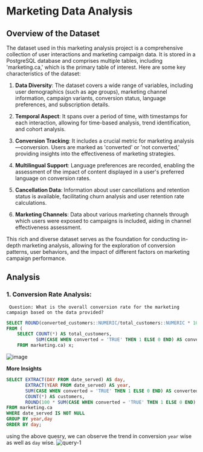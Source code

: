 # Marketing Data Analysis 

## Overview of the Dataset

The dataset used in this marketing analysis project is a comprehensive collection of user interactions and marketing campaign data. It is stored in a PostgreSQL database and comprises multiple tables, including 'marketing.ca,' which is the primary table of interest. Here are some key characteristics of the dataset:

1. **Data Diversity**: The dataset covers a wide range of variables, including user demographics (such as age groups), marketing channel information, campaign variants, conversion status, language preferences, and subscription details.

2. **Temporal Aspect**: It spans over a period of time, with timestamps for each interaction, allowing for time-based analysis, trend identification, and cohort analysis.

3. **Conversion Tracking**: It includes a crucial metric for marketing analysis—conversion. Users are marked as 'converted' or 'not converted,' providing insights into the effectiveness of marketing strategies.

4. **Multilingual Support**: Language preferences are recorded, enabling the assessment of the impact of content displayed in a user's preferred language on conversion rates.

5. **Cancellation Data**: Information about user cancellations and retention status is available, facilitating churn analysis and user retention rate calculations.

6. **Marketing Channels**: Data about various marketing channels through which users were exposed to campaigns is included, aiding in channel effectiveness assessment.

This rich and diverse dataset serves as the foundation for conducting in-depth marketing analysis, allowing for the exploration of conversion patterns, user behaviors, and the impact of different factors on marketing campaign performance.


## Analysis 

###  1. Conversion Rate Analysis: 
     Question: What is the overall conversion rate for the marketing campaign based on the data provided?

     
```sql
SELECT ROUND(converted_customers::NUMERIC/total_customers::NUMERIC * 100.0, 2) || ' %' AS conversion_rate
FROM (
	SELECT COUNT(*) AS total_customers,
		   SUM(CASE WHEN converted = 'TRUE' THEN 1 ELSE 0 END) AS converted_customers
	FROM marketing.ca) x;
```
![image](https://github.com/SaibalPatraDS/Market-Analysis-using-PSQL/assets/102281722/efb44c84-303f-4bc9-aab1-55cf7e2e2c5a)


**More Insights**

```sql
SELECT EXTRACT(DAY FROM date_served) AS day,
       EXTRACT(YEAR FROM date_served) AS year,
       SUM(CASE WHEN converted = 'TRUE' THEN 1 ELSE 0 END) AS converted_customers,
	   COUNT(*) AS customers,
	   ROUND(100 * SUM(CASE WHEN converted = 'TRUE' THEN 1 ELSE 0 END)::NUMERIC/COUNT(*), 2) AS conversion_rate
FROM marketing.ca
WHERE date_served IS NOT NULL
GROUP BY year,day
ORDER BY day;
```

using the above quesry, we can observe the trend in conversion `year` wise as well as `day` wise. 
![query-1](https://github.com/SaibalPatraDS/Market-Analysis-using-PSQL/assets/102281722/6b442713-8284-4e46-97b2-7ac05718f0cf)



















